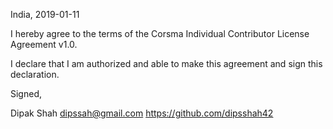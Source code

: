 India, 2019-01-11

I hereby agree to the terms of the Corsma Individual Contributor License Agreement v1.0.

I declare that I am authorized and able to make this agreement and sign this declaration.

Signed,

Dipak Shah dipssah@gmail.com https://github.com/dipsshah42
